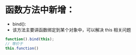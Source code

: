 # 函数方法中新增：

- bind():
- 该方法主要讲函数绑定到某个对象中，可以解决 this 相关问题
```javascript
function().bind(this);
// 等价于
this.function()
```